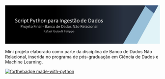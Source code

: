 ![](Imagens/Fundo.png)

Mini projeto elaborado como parte da disciplina de Banco de Dados Não Relacional, inserida no programa de pós-graduação em Ciência de Dados e Machine Learning.

[![forthebadge made-with-python](http://ForTheBadge.com/images/badges/made-with-python.svg)](https://www.python.org/)
